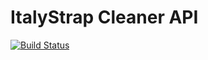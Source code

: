 # ItalyStrap Cleaner API

[![Build Status](https://travis-ci.org/ItalyStrap/cleaner.svg?branch=master)](https://travis-ci.org/ItalyStrap/cleaner)
